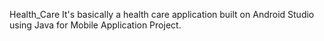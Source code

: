 Health_Care
It's basically a health care application built on Android Studio using Java for Mobile Application Project.
